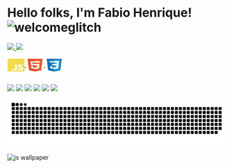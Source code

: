 # Hello folks, I'm Fabio Henrique! ![welcomeglitch](https://user-images.githubusercontent.com/84535296/129428830-14dbb119-7467-402c-82bc-202bfd435fdf.gif)
<div>
  <a href="https://github.com/fabiolhen">
  <img height="180em" src="https://github-readme-stats.vercel.app/api?username=fabiolhen&show_icons=true&theme=highcontrast&include_all_commits=true&count_private=true"/>
  <img height="180em" src="https://github-readme-stats.vercel.app/api/top-langs/?username=fabiolhen&layout=compact&langs_count=7&theme=radical"/>
</div>

<div style="display: inline_block"><br>
  <img align="center" alt="Fabio-Js" height="30" width="40" src="https://raw.githubusercontent.com/devicons/devicon/master/icons/javascript/javascript-plain.svg">
  <img align="center" alt="Fabio-HTML" height="30" width="40" src="https://raw.githubusercontent.com/devicons/devicon/master/icons/html5/html5-original.svg">
  <img align="center" alt="Fabio-CSS" height="30" width="40" src="https://raw.githubusercontent.com/devicons/devicon/master/icons/css3/css3-original.svg">
</div>
  
  ##
  
<div>
  <a href="https://www.youtube.com/channel/UCzDW4k9U7t3pITYdPCm_nDw" target="_blank"><img src="https://img.shields.io/badge/YouTube-FF0000?style=for-the-badge&logo=youtube&logoColor=white" target="_blank"></a>
  <a href="https://www.instagram.com/fabiolhen/" target="_blank"><img src="https://img.shields.io/badge/-Instagram-%23E4405F?style=for-the-badge&logo=instagram&logoColor=white" target="_blank"></a>
  <a href="https://discord.gg/!<Fabio/>#2372" target="_blank"><img src="https://img.shields.io/badge/Discord-7289DA?style=for-the-badge&logo=discord&logoColor=white" target="_blank"></a> 
  <a href="https://www.linkedin.com/in/fabio-henrique-55ba2a176/" target="_blank"><img src="https://img.shields.io/badge/-LinkedIn-%230077B5?style=for-the-badge&logo=linkedin&logoColor=white" target="_blank"></a>
  <a href="https://www.playstation.com/pt-br/" target="_blank"><img src="https://img.shields.io/badge/PlayStation-003791?style=for-the-badge&logo=playstation&logoColor=white" target="_blank"></a>
  <a href="https://www.coingecko.com/en/coins/bitcoin" target="_blank"><img src="https://img.shields.io/badge/Bitcoin-000000?style=for-the-badge&logo=bitcoin&logoColor=white" target="_blank"></a>
</div>  
  
![Snake animation](https://github.com/fabiolhen/fabiolhen/blob/output/github-contribution-grid-snake.svg)  
  
![js wallpaper](https://user-images.githubusercontent.com/84535296/129431654-63535273-8fe2-4385-a854-ef2021f6fef5.jpeg)

<!---
fabiolhen/fabiolhen is a ✨ special ✨ repository because its `README.md` (this file) appears on your GitHub profile.
You can click the Preview link to take a look at your changes.
--->
